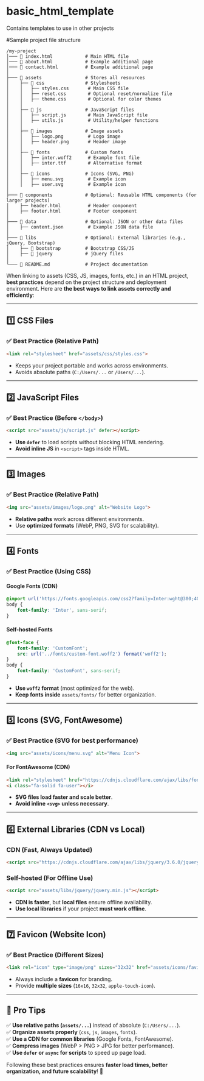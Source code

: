 # basic_html_template
Contains templates to use in other projects

#Sample project file structure
```
/my-project
│─── 📄 index.html            # Main HTML file
│─── 📄 about.html            # Example additional page
│─── 📄 contact.html          # Example additional page
│
├─── 📂 assets                # Stores all resources
│    ├── 📂 css               # Stylesheets
│    │   ├── styles.css       # Main CSS file
│    │   ├── reset.css        # Optional reset/normalize file
│    │   ├── theme.css        # Optional for color themes
│    │
│    ├── 📂 js                # JavaScript files
│    │   ├── script.js        # Main JavaScript file
│    │   ├── utils.js         # Utility/helper functions
│    │
│    ├── 📂 images            # Image assets
│    │   ├── logo.png         # Logo image
│    │   ├── header.png       # Header image
│    │
│    ├── 📂 fonts             # Custom fonts
│    │   ├── inter.woff2      # Example font file
│    │   ├── inter.ttf        # Alternative format
│    │
│    ├── 📂 icons             # Icons (SVG, PNG)
│    │   ├── menu.svg         # Example icon
│    │   ├── user.svg         # Example icon
│
├─── 📂 components            # Optional: Reusable HTML components (for larger projects)
│    ├── header.html          # Header component
│    ├── footer.html          # Footer component
│
├─── 📂 data                  # Optional: JSON or other data files
│    ├── content.json         # Example JSON data file
│
├─── 📂 libs                  # Optional: External libraries (e.g., jQuery, Bootstrap)
│    ├── 📂 bootstrap         # Bootstrap CSS/JS
│    ├── 📂 jquery            # jQuery files
│
└─── 📄 README.md             # Project documentation

```

When linking to assets (CSS, JS, images, fonts, etc.) in an HTML project, **best practices** depend on the project structure and deployment environment. Here are **the best ways to link assets correctly and efficiently**:

---

## **1️⃣ CSS Files**
### ✅ **Best Practice (Relative Path)**
```html
<link rel="stylesheet" href="assets/css/styles.css">
```
- Keeps your project portable and works across environments.
- Avoids absolute paths (`C:/Users/...` or `/Users/...`).

---

## **2️⃣ JavaScript Files**
### ✅ **Best Practice (Before `</body>`)**
```html
<script src="assets/js/script.js" defer></script>
```
- **Use `defer`** to load scripts without blocking HTML rendering.
- **Avoid inline JS** in `<script>` tags inside HTML.

---

## **3️⃣ Images**
### ✅ **Best Practice (Relative Path)**
```html
<img src="assets/images/logo.png" alt="Website Logo">
```
- **Relative paths** work across different environments.
- Use **optimized formats** (WebP, PNG, SVG for scalability).

---

## **4️⃣ Fonts**
### ✅ **Best Practice (Using CSS)**
#### **Google Fonts (CDN)**
```css
@import url('https://fonts.googleapis.com/css2?family=Inter:wght@300;400;500&display=swap');
body {
    font-family: 'Inter', sans-serif;
}
```
#### **Self-hosted Fonts**
```css
@font-face {
    font-family: 'CustomFont';
    src: url('../fonts/custom-font.woff2') format('woff2');
}
body {
    font-family: 'CustomFont', sans-serif;
}
```
- **Use `woff2` format** (most optimized for the web).
- **Keep fonts inside** `assets/fonts/` for better organization.

---

## **5️⃣ Icons (SVG, FontAwesome)**
### ✅ **Best Practice (SVG for best performance)**
```html
<img src="assets/icons/menu.svg" alt="Menu Icon">
```
#### **For FontAwesome (CDN)**
```html
<link rel="stylesheet" href="https://cdnjs.cloudflare.com/ajax/libs/font-awesome/6.0.0/css/all.min.css">
<i class="fa-solid fa-user"></i>
```
- **SVG files load faster and scale better**.
- **Avoid inline `<svg>` unless necessary**.

---

## **6️⃣ External Libraries (CDN vs Local)**
### **CDN (Fast, Always Updated)**
```html
<script src="https://cdnjs.cloudflare.com/ajax/libs/jquery/3.6.0/jquery.min.js"></script>
```
### **Self-hosted (For Offline Use)**
```html
<script src="assets/libs/jquery/jquery.min.js"></script>
```
- **CDN is faster**, but **local files** ensure offline availability.
- **Use local libraries** if your project **must work offline**.

---

## **7️⃣ Favicon (Website Icon)**
### ✅ **Best Practice (Different Sizes)**
```html
<link rel="icon" type="image/png" sizes="32x32" href="assets/icons/favicon-32x32.png">
```
- Always include a **favicon** for branding.
- Provide **multiple sizes** (`16x16`, `32x32`, `apple-touch-icon`).

---

## **🚀 Pro Tips**
✅ **Use relative paths (`assets/...`)** instead of absolute (`C:/Users/...`).  
✅ **Organize assets properly** (`css`, `js`, `images`, `fonts`).  
✅ **Use a CDN for common libraries** (Google Fonts, FontAwesome).  
✅ **Compress images** (WebP > PNG > JPG for better performance).  
✅ **Use `defer` or `async` for scripts** to speed up page load.  

Following these best practices ensures **faster load times, better organization, and future scalability**! 🚀
